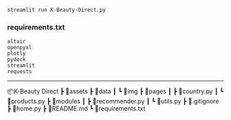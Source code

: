 ```
streamlit run K-Beauty-Direct.py
```

### requirements.txt
```
altair
openpyxl
plotly
pydeck
streamlit
requests
```

---

📦K-Beauty Direct
 ┣ 📂assets
 ┣ 📂data
 ┃ ┗ 📂img
 ┣ 📂pages
 ┃ ┣ 📜country.py
 ┃ ┗ 📜products.py
 ┣ 📂modules 
 ┃ ┣ 📜recommender.py
 ┃ ┗ 📜utils.py
 ┣ 📜.gitignore
 ┣ 📜home.py
 ┣ 📜README.md
 ┗ 📜requirements.txt